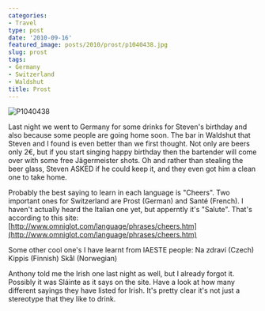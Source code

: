 ```yaml
---
categories:
- Travel
type: post
date: '2010-09-16'
featured_image: posts/2010/prost/p1040438.jpg
slug: prost
tags:
- Germany
- Switzerland
- Waldshut
title: Prost
---
```


![P1040438](p1040438.jpg)

Last night we went to Germany for some drinks for Steven's birthday and also because some people are going home soon. The bar in Waldshut that Steven and I found is even better than we first thought. Not only are beers only 2€, but if you start singing happy birthday then the bartender will come over with some free Jägermeister shots. Oh and rather than stealing the beer glass, Steven ASKED if he could keep it, and they even got him a clean one to take home.

Probably the best saying to learn in each language is "Cheers". Two important ones for Switzerland are Prost (German) and Santé (French). I haven't actually heard the Italian one yet, but apperntly it's "Salute". That's according to this site: [http://www.omniglot.com/language/phrases/cheers.htm](http://www.omniglot.com/language/phrases/cheers.htm)

Some other cool one's I have learnt from IAESTE people:
Na zdraví (Czech) Kippis (Finnish) Skål (Norwegian)

Anthony told me the Irish one last night as well, but I already forgot it. Possibly it was Sláinte as it says on the site. Have a look at how many different sayings they have listed for Irish. It's pretty clear it's not just a stereotype that they like to drink.